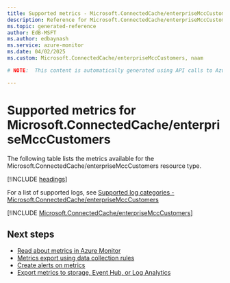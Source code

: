 ```yaml
---
title: Supported metrics - Microsoft.ConnectedCache/enterpriseMccCustomers
description: Reference for Microsoft.ConnectedCache/enterpriseMccCustomers metrics in Azure Monitor.
ms.topic: generated-reference
author: EdB-MSFT
ms.author: edbaynash
ms.service: azure-monitor
ms.date: 04/02/2025
ms.custom: Microsoft.ConnectedCache/enterpriseMccCustomers, naam

# NOTE:  This content is automatically generated using API calls to Azure. Any edits made on these files will be overwritten in the next run of the script. 

---
```


  
# Supported metrics for Microsoft.ConnectedCache/enterpriseMccCustomers
  
The following table lists the metrics available for the Microsoft.ConnectedCache/enterpriseMccCustomers resource type.  
  
  
[!INCLUDE [headings](~/reusable-content/ce-skilling/azure/includes/azure-monitor/reference/metrics/metrics-headings.md)]  
  
  
  
For a list of supported logs, see [Supported log categories - Microsoft.ConnectedCache/enterpriseMccCustomers](../supported-logs/microsoft-connectedcache-enterprisemcccustomers-logs.md)  
  
 

[!INCLUDE [Microsoft.ConnectedCache/enterpriseMccCustomers](~/reusable-content/ce-skilling/azure/includes/azure-monitor/reference/metrics/microsoft-connectedcache-enterprisemcccustomers-metrics-include.md)]  



## Next steps

- [Read about metrics in Azure Monitor](/azure/azure-monitor/data-platform)
- [Metrics export using data collection rules](/azure/azure-monitor/essentials/data-collection-metrics)
- [Create alerts on metrics](/azure/azure-monitor/alerts/alerts-overview)
- [Export metrics to storage, Event Hub, or Log Analytics](/azure/azure-monitor/essentials/platform-logs-overview)
